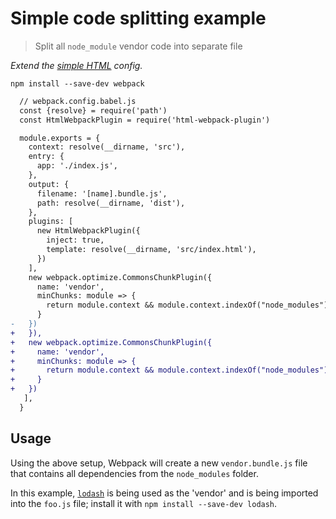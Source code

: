 # Simple code splitting example
> Split all `node_module` vendor code into separate file

*Extend the [simple HTML](https://github.com/mrmartineau/webpack-recipes/blob/master/html/simple/webpack.config.babel.js) config.*

```
npm install --save-dev webpack
```

```diff
  // webpack.config.babel.js
  const {resolve} = require('path')
  const HtmlWebpackPlugin = require('html-webpack-plugin')

  module.exports = {
    context: resolve(__dirname, 'src'),
    entry: {
      app: './index.js',
    },
    output: {
      filename: '[name].bundle.js',
      path: resolve(__dirname, 'dist'),
    },
    plugins: [
      new HtmlWebpackPlugin({
        inject: true,
        template: resolve(__dirname, 'src/index.html'),
      })
    ],
    new webpack.optimize.CommonsChunkPlugin({
      name: 'vendor',
      minChunks: module => {
        return module.context && module.context.indexOf("node_modules") !== -1;
      }
-   })
+   }),
+   new webpack.optimize.CommonsChunkPlugin({
+     name: 'vendor',
+     minChunks: module => {
+       return module.context && module.context.indexOf("node_modules") !== -1;
+     }
+   })
   ],
  }
```

## Usage
Using the above setup, Webpack will create a new `vendor.bundle.js` file that contains all dependencies from the `node_modules` folder.

In this example, [`lodash`](https://lodash.com/) is being used as the 'vendor' and is being imported into the `foo.js` file; install it with `npm install --save-dev lodash`.
